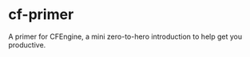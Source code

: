 cf-primer
=========

A primer for CFEngine, a mini zero-to-hero introduction to help get you productive.